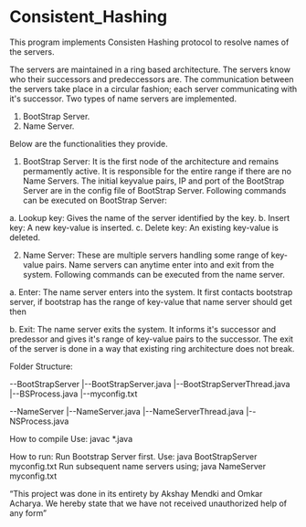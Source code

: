 # Consistent_Hashing

This program implements Consisten Hashing protocol to resolve names of the servers.

The servers are maintained in a ring based architecture. The servers know who their successors and predeccessors are. The communication between the servers take place in a circular fashion; each server communicating with it's successor. Two types of name servers are implemented.

1. BootStrap Server.
2. Name Server.

Below are the functionalities they provide.

1. BootStrap Server: 
  It is the first node of the architecture and remains permamently active. It is responsible for the entire range if there are no Name     Servers. The initial keyvalue pairs, IP and port of the BootStrap Server are in the config file of BootStrap Server. 
  Following commands can be executed on BootStrap Server:

  a. Lookup key:  Gives the name of the server identified by the key.
  b. Insert key:  A new key-value is inserted.
  c. Delete key:  An existing key-value is deleted.
 
2. Name Server:
  These are multiple servers handling some range of key-value pairs. Name servers can anytime enter into and exit from the system.         Following commands can be executed from the name server.

  a. Enter: The name server enters into the system. It first contacts bootstrap server, if bootstrap has the range of key-value that  name server should get then 

  b. Exit:  The name server exits the system. It informs it's successor and predessor and gives it's range of key-value pairs to the                   successor. The exit of the server is done in a way that existing ring architecture does not break.
  
  Folder Structure:
  
  --BootStrapServer
    |--BootStrapServer.java
    |--BootStrapServerThread.java
    |--BSProcess.java
    |--myconfig.txt
    
  --NameServer
    |--NameServer.java
    |--NameServerThread.java
    |--NSProcess.java
 
How to compile
Use: javac *.java

How to run:
Run Bootstrap Server first. Use: java BootStrapServer myconfig.txt
Run subsequent name servers using; java NameServer myconfig.txt

“This project was done in its entirety by Akshay Mendki and Omkar Acharya. We hereby state 
that we have not received unauthorized help of any form”
